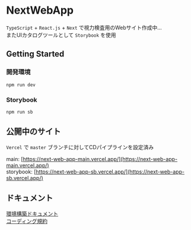 # NextWebApp

`TypeScript` + `React.js` + `Next` で視力検査用のWebサイト作成中...  
またUIカタログツールとして `Storybook` を使用

## Getting Started

### 開発環境

`npm run dev`

### Storybook

`npm run sb`

## 公開中のサイト

`Vercel` で `master` ブランチに対してCDパイプラインを設定済み

main: [https://next-web-app-main.vercel.app/](https://next-web-app-main.vercel.app/)  
storybook: [https://next-web-app-sb.vercel.app/](https://next-web-app-sb.vercel.app/)

## ドキュメント

[環境構築ドキュメント](/docs/setup.md)  
[コーディング規約](/docs/codingRule.md)
